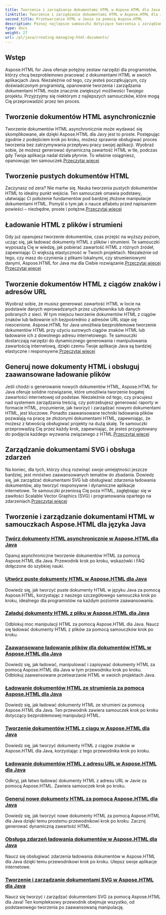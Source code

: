 ```yaml
---
title: Tworzenie i zarządzanie dokumentami HTML w Aspose.HTML dla Java
linktitle: Tworzenie i zarządzanie dokumentami HTML w Aspose.HTML dla Java
second_title: Przetwarzanie HTML w Javie za pomocą Aspose.HTML
description: Poznaj najlepsze samouczki dotyczące tworzenia i zarządzania dokumentami HTML przy użyciu Aspose.HTML dla Java. Idealne dla programistów Java poszukujących szczegółowych przewodników krok po kroku.
type: docs
weight: 27
url: /pl/java/creating-managing-html-documents/
---
```

## Wstęp

Aspose.HTML for Java oferuje potężny zestaw narzędzi dla programistów, którzy chcą bezproblemowo pracować z dokumentami HTML w swoich aplikacjach Java. Niezależnie od tego, czy jesteś początkującym, czy doświadczonym programistą, opanowanie tworzenia i zarządzania dokumentami HTML może znacznie zwiększyć możliwości Twojego projektu. Przyjrzyjmy się niektórym z najlepszych samouczków, które mogą Cię przeprowadzić przez ten proces.

## Tworzenie dokumentów HTML asynchronicznie

 Tworzenie dokumentów HTML asynchronicznie może wydawać się skomplikowane, ale dzięki Aspose.HTML dla Javy jest to proste. Postępując zgodnie z podejściem krok po kroku, możesz sprawnie obsługiwać proces tworzenia bez zatrzymywania przepływu pracy swojej aplikacji. Wyobraź sobie, że możesz generować dynamiczną zawartość HTML w tle, podczas gdy Twoja aplikacja nadal działa płynnie. To właśnie osiągniesz, opanowując ten samouczek.[Przeczytaj więcej](./create-html-documents-async/)

## Tworzenie pustych dokumentów HTML

Zaczynasz od zera? Nie martw się. Nauka tworzenia pustych dokumentów HTML to idealny punkt wejścia. Ten samouczek omawia podstawy, ułatwiając Ci położenie fundamentów pod bardziej złożone manipulacje dokumentami HTML. Pomyśl o tym jak o nauce alfabetu przed napisaniem powieści – niezbędne, proste i potężne.[Przeczytaj więcej](./create-empty-html-documents/)

## Ładowanie HTML z plików i strumieni

 Gdy już opanujesz tworzenie dokumentów, czas przejść na wyższy poziom, ucząc się, jak ładować dokumenty HTML z plików i strumieni. Te samouczki wyposażą Cię w wiedzę, jak pobierać zawartość HTML z różnych źródeł, zapewniając Ci większą elastyczność w Twoich projektach. Niezależnie od tego, czy masz do czynienia z plikami lokalnymi, czy strumieniowymi danymi, Aspose.HTML for Java ma dla Ciebie rozwiązanie.[Przeczytaj więcej](./load-html-documents-from-file/) [Przeczytaj więcej](./load-html-documents-from-stream/)

## Tworzenie dokumentów HTML z ciągów znaków i adresów URL

Wyobraź sobie, że musisz generować zawartość HTML w locie na podstawie danych wprowadzanych przez użytkownika lub danych pobranych z sieci. W tym miejscu tworzenie dokumentów HTML z ciągów znaków lub ładowanie ich bezpośrednio z adresów URL staje się nieocenione. Aspose.HTML for Java umożliwia bezproblemowe tworzenie dokumentów HTML przy użyciu surowych ciągów znaków HTML lub ładowanie ich z dowolnego adresu internetowego. Te samouczki dostarczają narzędzi do dynamicznego generowania i manipulowania zawartością internetową, dzięki czemu Twoje aplikacje Java są bardziej elastyczne i responsywne.[Przeczytaj więcej](./create-html-documents-from-string/)

## Generuj nowe dokumenty HTML i obsługuj zaawansowane ładowanie plików

Jeśli chodzi o generowanie nowych dokumentów HTML, Aspose.HTML for Java oferuje solidne rozwiązanie, które umożliwia tworzenie bogatej zawartości internetowej od podstaw. Niezależnie od tego, czy pracujesz nad systemem zarządzania treścią, czy potrzebujesz generować raporty w formacie HTML, zrozumienie, jak tworzyć i zarządzać nowymi dokumentami HTML, jest kluczowe. Ponadto zaawansowane techniki ładowania plików pozwalają na pracę ze złożonymi dokumentami HTML, zapewniając, że możesz z łatwością obsługiwać projekty na dużą skalę. Te samouczki przeprowadzą Cię przez każdy krok, zapewniając, że jesteś przygotowany do podjęcia każdego wyzwania związanego z HTML.[Przeczytaj więcej](./generate-new-html-documents/)

## Zarządzanie dokumentami SVG i obsługa zdarzeń

 Na koniec, dla tych, którzy chcą rozwinąć swoje umiejętności jeszcze bardziej, jest mnóstwo zaawansowanych tematów do zbadania. Dowiedz się, jak zarządzać dokumentami SVG lub obsługiwać zdarzenia ładowania dokumentów, aby tworzyć responsywne i dynamiczne aplikacje internetowe. Te samouczki przeniosą Cię poza HTML, zagłębiając się w zawiłości Scalable Vector Graphics (SVG) i programowania opartego na zdarzeniach.[Przeczytaj więcej](./create-manage-svg-documents/)

## Tworzenie i zarządzanie dokumentami HTML w samouczkach Aspose.HTML dla języka Java
### [Twórz dokumenty HTML asynchronicznie w Aspose.HTML dla Java](./create-html-documents-async/)
Opanuj asynchroniczne tworzenie dokumentów HTML za pomocą Aspose.HTML dla Java. Przewodnik krok po kroku, wskazówki i FAQ dołączone do szybkiej nauki.
### [Utwórz puste dokumenty HTML w Aspose.HTML dla Java](./create-empty-html-documents/)
Dowiedz się, jak tworzyć puste dokumenty HTML w języku Java za pomocą Aspose.HTML, korzystając z naszego szczegółowego samouczka krok po kroku, idealnego dla programistów na każdym poziomie zaawansowania.
### [Załaduj dokumenty HTML z pliku w Aspose.HTML dla Java](./load-html-documents-from-file/)
Odblokuj moc manipulacji HTML za pomocą Aspose.HTML dla Java. Naucz się ładować dokumenty HTML z plików za pomocą samouczków krok po kroku.
### [Zaawansowane ładowanie plików dla dokumentów HTML w Aspose.HTML dla Java](./advanced-file-loading-html-documents/)
Dowiedz się, jak ładować, manipulować i zapisywać dokumenty HTML za pomocą Aspose.HTML dla Java w tym przewodniku krok po kroku. Odblokuj zaawansowane przetwarzanie HTML w swoich projektach Java.
### [Ładowanie dokumentów HTML ze strumienia za pomocą Aspose.HTML dla Java](./load-html-documents-from-stream/)
Dowiedz się, jak ładować dokumenty HTML ze strumieni za pomocą Aspose.HTML dla Java. Ten przewodnik zawiera samouczek krok po kroku dotyczący bezproblemowej manipulacji HTML.
### [Tworzenie dokumentów HTML z ciągu w Aspose.HTML dla Java](./create-html-documents-from-string/)
Dowiedz się, jak tworzyć dokumenty HTML z ciągów znaków w Aspose.HTML dla Java, korzystając z tego przewodnika krok po kroku.
### [Ładowanie dokumentów HTML z adresu URL w Aspose.HTML dla Java](./load-html-documents-from-url/)
Odkryj, jak łatwo ładować dokumenty HTML z adresu URL w Javie za pomocą Aspose.HTML. Zawiera samouczek krok po kroku.
### [Generuj nowe dokumenty HTML za pomocą Aspose.HTML dla Java](./generate-new-html-documents/)
Dowiedz się, jak tworzyć nowe dokumenty HTML za pomocą Aspose.HTML dla Java dzięki temu prostemu przewodnikowi krok po kroku. Zacznij generować dynamiczną zawartość HTML.
### [Obsługa zdarzeń ładowania dokumentów w Aspose.HTML dla Java](./handle-document-load-events/)
Naucz się obsługiwać zdarzenia ładowania dokumentów w Aspose.HTML dla Java dzięki temu przewodnikowi krok po kroku. Ulepsz swoje aplikacje internetowe.
### [Tworzenie i zarządzanie dokumentami SVG w Aspose.HTML dla Java](./create-manage-svg-documents/)
Naucz się tworzyć i zarządzać dokumentami SVG za pomocą Aspose.HTML dla Java! Ten kompleksowy przewodnik obejmuje wszystko, od podstawowego tworzenia po zaawansowaną manipulację.